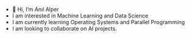 - 👋 Hi, I’m Anıl Alper
- I am interested in Machine Learning and Data Science
- I am currently learning Operating Systems and Parallel Programming 
- I am looking to collaborate on AI projects. 

<!---
anilalperr/anilalperr is a ✨ special ✨ repository because its `README.md` (this file) appears on your GitHub profile.
You can click the Preview link to take a look at your changes.
--->
